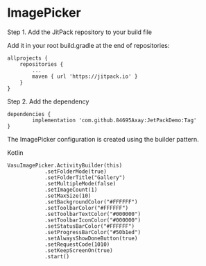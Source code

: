 # ImagePicker

Step 1. Add the JitPack repository to your build file

Add it in your root build.gradle at the end of repositories:

	allprojects {
		repositories {
			...
			maven { url 'https://jitpack.io' }
		}
	}
  
Step 2. Add the dependency

  	dependencies {
	        implementation 'com.github.84695Axay:JetPackDemo:Tag'
	}

The ImagePicker configuration is created using the builder pattern.

Kotlin

	VasuImagePicker.ActivityBuilder(this)
                .setFolderMode(true)
                .setFolderTitle("Gallery")
                .setMultipleMode(false)
                .setImageCount(1)
                .setMaxSize(10)
                .setBackgroundColor("#FFFFFF")
                .setToolbarColor("#FFFFFF")
                .setToolbarTextColor("#000000")
                .setToolbarIconColor("#000000")
                .setStatusBarColor("#FFFFFF")
                .setProgressBarColor("#50b1ed")
                .setAlwaysShowDoneButton(true)
                .setRequestCode(1010)
                .setKeepScreenOn(true)
                .start()
		
